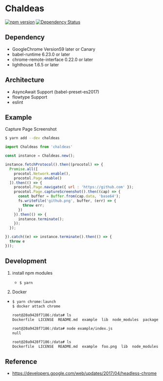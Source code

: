 # Chaldeas

[![npm version](https://badge.fury.io/js/chaldeas.svg)](https://badge.fury.io/js/chaldeas)
[![Dependency Status](https://gemnasium.com/badges/github.com/teitei-tk/Chaldeas.svg)](https://gemnasium.com/github.com/teitei-tk/Chaldeas)

## Dependency
* GoogleChrome Version59 later or Canary
* babel-runtime 6.23.0 or later
* chrome-remote-interface 0.22.0 or later
* lighthouse 1.6.5 or later

## Architecture
* AsyncAwait Support (babel-preset-es2017)
* flowtype Support
* eslint

## Example

Capture Page Screenshot

```bash
$ yarn add --dev chaldeas
```

```JavaScript
import Chaldeas from 'chaldeas'

const instance = Chaldeas.new();

instance.fetchProtocol().then((procotol) => {
  Promise.all([
    procotol.Network.enable(),
    procotol.Page.enable()
  ]).then(() => {
    procotol.Page.navigate({ url : 'https://github.com' });
    procotol.Page.captureScreenshot().then((cap) => {
      const buffer = Buffer.from(cap.data, 'base64');
      fs.writeFile('github.png', buffer, (err) => {
        throw err;
      })
    }).then(() => {
      instance.terminate();
    });
  });

}).catch((e) => instance.terminate().then(() => {
  throw e
}));

```

## Development
1. install npm modules
    * ```bash
      $ yarn
      ```
1. Docker
  * ```bash
    $ yarn chrome:launch
    $ docker attach chrome

    root@20a9428f7186:/data# ls
    Dockerfile  LICENSE  README.md  example  lib  node_modules  package.json  src  yarn.lock

    root@20a9428f7186:/data# node example/index.js
    null

    root@20a9428f7186:/data# ls
    Dockerfile  LICENSE  README.md  example  foo.png  lib  node_modules  package.json  src  yarn.lock
    ```

## Reference
* https://developers.google.com/web/updates/2017/04/headless-chrome
